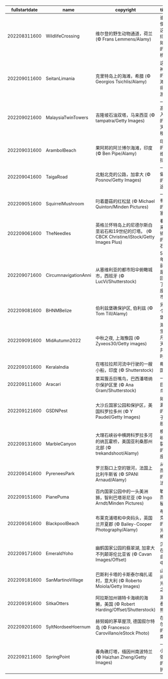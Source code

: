 |fullstartdate|name|copyright|title|image|
|--|--|--|--|--|
202208311600|WildlifeCrossing|维尔登的野生动物通道，荷兰 (© Frans Lemmens/Alamy)|谁在使用这座绿草如茵的桥？|![](/zh-CN/2022/09/202208311600WildlifeCrossing.jpg)|
202209011600|SeitanLimania|克里特岛上的海滩，希腊 (© Georgios Tsichlis/Alamy)|这个神奇的海滩值得一游|![](/zh-CN/2022/09/202209011600SeitanLimania.jpg)|
202209021600|MalaysiaTwinTowers|吉隆坡石油双塔，马来西亚 (© tampatra/Getty Images)|一双高耸入云的摩天大楼|![](/zh-CN/2022/09/202209021600MalaysiaTwinTowers.jpg)|
202209031600|ArambolBeach|果阿邦的阿兰博尔海滩，印度 (© Ben Pipe/Alamy)|印度的里维埃拉|![](/zh-CN/2022/09/202209031600ArambolBeach.jpg)|
202209041600|TaigaRoad|北魁北克的公路，加拿大 (© Posnov/Getty Images)|一次偏远的旅途|![](/zh-CN/2022/09/202209041600TaigaRoad.jpg)|
202209051600|SquirrelMushroom|叼着蘑菇的红松鼠 (© Michael Quinton/Minden Pictures)|一只有趣的小家伙|![](/zh-CN/2022/09/202209051600SquirrelMushroom.jpg)|
202209061600|TheNeedles|英格兰怀特岛上的尼德尔斯白垩岩石和19世纪的灯塔。 (© CBCK Christine/iStock/Getty Images Plus)|看起来很锋利的岩石|![](/zh-CN/2022/09/202209061600TheNeedles.jpg)|
202209071600|CircumnavigationAnni|从塞维利亚的都市阳伞俯瞰城市，西班牙 (© LucVi/Shutterstock)|500年前，是谁回到了这座城市？|![](/zh-CN/2022/09/202209071600CircumnavigationAnni.jpg)|
202209081600|BHNMBelize|伯利兹堡礁保护区, 伯利兹 (© Tom Till/Alamy)|另一个大堡礁|![](/zh-CN/2022/09/202209081600BHNMBelize.jpg)|
202209091600|MidAutumn2022|中秋之夜, 上海豫园 (© Zyxeos30/Getty images)|海上生明月，天涯共此时|![](/zh-CN/2022/09/202209091600MidAutumn2022.jpg)|
202209101600|KeralaIndia|在喀拉拉邦河流中行驶的一艘小船，印度 (© Shutterstock)|椰林国|![](/zh-CN/2022/09/202209101600KeralaIndia.jpg)|
202209111600|Aracari|栗耳簇舌巨嘴鸟，巴西潘塔纳尔保护区里 (© Ana Gram/Shutterstock)|一种巨嘴鸟|![](/zh-CN/2022/09/202209111600Aracari.jpg)|
202209121600|GSDNPest|大沙丘国家公园和保护区，美国科罗拉多州 (© Y Paudel/Getty Images)|如沙漏中的沙子一般|![](/zh-CN/2022/09/202209121600GSDNPest.jpg)|
202209131600|MarbleCanyon|大理石峡谷中横跨科罗拉多河的纳瓦霍桥，美国亚利桑那州北部  (© trekandshoot/Alamy)|横跨峡谷裂缝的两座桥|![](/zh-CN/2022/09/202209131600MarbleCanyon.jpg)|
202209141600|PyreneesPark|罗兰豁口上空的银河，法国上比利牛斯省 (© SPANI Arnaud/Alamy)|从天而降的魔法|![](/zh-CN/2022/09/202209141600PyreneesPark.jpg)|
202209151600|PianePuma|百内国家公园中的一头美洲狮，智利巴塔哥尼亚 (© Ingo Arndt/Minden Pictures)|敏捷而隐秘|![](/zh-CN/2022/09/202209151600PianePuma.jpg)|
202209161600|BlackpoolBeach|布莱克浦塔和中央码头，英国兰开夏郡 (© Bailey-Cooper Photography/Alamy)|布莱克浦的灯光太棒了|![](/zh-CN/2022/09/202209161600BlackpoolBeach.jpg)|
202209171600|EmeraldYoho|幽鹤国家公园的翡翠湖, 加拿大不列颠哥伦比亚省 (© Cavan Images/Offset)|沉浸在大自然中|![](/zh-CN/2022/09/202209171600EmeraldYoho.jpg)|
202209181600|SanMartinoVillage|巴斯利卡塔的卡斯泰尔梅扎诺村，意大利 (© Roberto Moiola/Getty Images)|山峦间的光辉之城|![](/zh-CN/2022/09/202209181600SanMartinoVillage.jpg)|
202209191600|SitkaOtters|阿拉斯加州锡特卡海峡的海獭，美国 (© Robert Harding/Offset/Shutterstock)|海上泰迪熊|![](/zh-CN/2022/09/202209191600SitkaOtters.jpg)|
202209201600|SyltNordseeHoernum|赫努姆的茅草屋顶, 德国叙尔特岛 (© Francesco Carovillano/eStock Photo)|在西尔特的最南端|![](/zh-CN/2022/09/202209201600SyltNordseeHoernum.jpg)|
202209211600|SpringPoint|春角礁灯塔，缅因州南波特兰 (© Haizhan Zheng/Getty Images)|一个小而强大的守护者|![](/zh-CN/2022/09/202209211600SpringPoint.jpg)|
